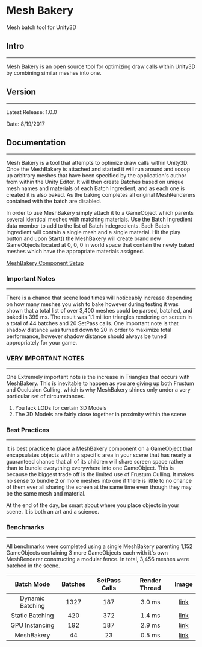# Mesh Bakery

Mesh batch tool for Unity3D

## Intro
---

Mesh Bakery is an open source tool for optimizing draw calls within Unity3D by combining similar meshes into one.

## Version
---

Latest Release: 1.0.0

Date: 8/19/2017

## Documentation
---

Mesh Bakery is a tool that attempts to optimize draw calls within Unity3D. Once the MeshBakery is attached and started it will run around and scoop up arbitrary meshes that have been specified by the application's author from within the Unity Editor. It will then create Batches based on unique mesh names and materials of each Batch Ingredient, and as each one is created it is also baked. As the baking completes all original MeshRenderers contained with the batch are disabled.

In order to use MeshBakery simply attach it to a GameObject which parents several identical meshes with matching materials. Use the Batch Ingredient data member to add to the list of Batch Indegredients. Each Batch Ingredient will contain a single mesh and a single material. Hit the play button and upon Start() the MeshBakery will create brand new GameObjects located at 0, 0, 0 in world space that contain the newly baked meshes which have the appropriate materials assigned.

[MeshBakery Component Setup](https://drive.google.com/file/d/0B9R4-NvDHM5vYW5vRTZMcjJqYWc/view)


### Important Notes
---

There is a chance that scene load times will noticeably increase depending on how many meshes you wish to bake however during testing it was shown that a total list of over 3,400 meshes could be parsed, batched, and baked in 399 ms. The result was 1.1 million triangles rendering on screen in a total of 44 batches and 20 SetPass calls. One important note is that shadow distance was turned down to 20 in order to maximize total performance, however shadow distance should always be tuned appropriately for your game. 

### VERY IMPORTANT NOTES
---

One Extremely important note is the increase in Triangles that occurs with MeshBakery. This is inevitable to happen as you are giving up both Frustum and Occlusion Culling, which is why MeshBakery shines only under a very particular set of circumstances. 

1. You lack LODs for certain 3D Models
2. The 3D Models are fairly close together in proximity within the scene

### Best Practices
---

It is best practice to place a MeshBakery component on a GameObject that encapsulates objects within a specific area in your scene that has nearly a guaranteed chance that all of its children will share screen space rather than to bundle everything everywhere into one GameObject. This is because the biggest trade off is the limited use of Frustum Culling. It makes no sense to bundle 2 or more meshes into one if there is little to no chance of them ever all sharing the screen at the same time even though they may be the same mesh and material. 

At the end of the day, be smart about where you place objects in your scene. It is both an art and a science.

### Benchmarks
---

All benchmarks were completed using a single MeshBakery parenting 1,152 GameObjects containing 3 more GameObjects each with it's own MeshRenderer constructing a modular fence. In total, 3,456 meshes were batched in the scene.

|Batch Mode|Batches|SetPass Calls|Render Thread|Image|
|:--:|:--:|:--:|:--:|:--:|
|Dynamic Batching|1327|187|3.0 ms|[link](https://drive.google.com/file/d/0B9R4-NvDHM5vaGx4WWZmcU9sTUU)|
|Static Batching|420|372|1.4 ms|[link](https://drive.google.com/open?id=0B9R4-NvDHM5va0NMT203NnA5clE)|
|GPU Instancing|192|187|2.9 ms|[link](https://drive.google.com/open?id=0B9R4-NvDHM5vNGNnRThxYl9zb2M)|
|MeshBakery|44|23|0.5 ms|[link](https://drive.google.com/open?id=0B9R4-NvDHM5vdExfZVJKVUJFcGc)| 
